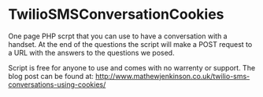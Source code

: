 # TwilioSMSConversationCookies

One page PHP scrpt that you can use to have a conversation with a handset. 
At the end of the questions the script will make a POST request to a URL with the answers to the questions we posed.

Script is free for anyone to use and comes with no warrenty or support. 
The blog post can be found at: http://www.mathewjenkinson.co.uk/twilio-sms-conversations-using-cookies/
